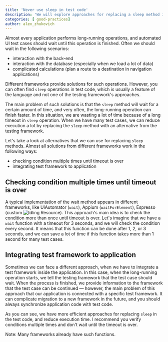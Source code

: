 ```yaml
---
title: 'Never use sleep in test code'
description: 'We will explore approaches for replacing a sleep method in test cases.'
categories: [ good-practices]
author: alex_zhukovich
---
```

Almost every application performs long-running operations, and automated UI test cases should wait until this operation is finished. Often we should wait in the following scenarios:
* interaction with the back-end
* interaction with the database (especially when we load a lot of data)
* complicated calculations (plan a route to a destination in navigation applications)

Different frameworks provide solutions for such operations. However, you can often find `sleep` operations in test code, which is usually a feature of the language and not one of the testing framework's approaches.

The main problem of such solutions is that the `sleep` method will wait for a certain amount of time, and very often, the long-running operation can finish faster. In this situation, we are wasting a lot of time because of a long timeout in `sleep` operation. When we have many test cases, we can reduce execution a lot by replacing the `sleep` method with an alternative from the testing framework.

Let's take a look at alternatives that we can use for replacing `sleep` methods. Almost all solutions from different frameworks work in the following ways:
* checking condition multiple times until timeout is over
* integrating test framework to application

## Checking condition multiple times until timeout is over
A typical implementation of the wait method appears in different frameworks, like UiAutomator (`wait`), Appium (`waitForElement`), Espresso (custom ![Idling Resource](https://developer.android.com/training/testing/espresso/idling-resource)). This approach's main idea is to check the condition more than once until timeout is over. Let's imagine that we have a `wait` function with a timeout for 3 seconds, and we will check the condition every second. It means that this function can be done after 1, 2, or 3 seconds, and we can save a lot of time if this function takes more than 1 second for many test cases.

## Integrating test framework to application
Sometimes we can face a different approach, when we have to integrate a test framework inside the application. In this case, when the long-running operation starts, we tell the testing framework that the test case should wait. When the process is finished, we provide information to the framework that the test case can be continued — however, the main problem of this approach that our application is connected with a specific test framework. It can complicate migration to a new framework in the future, and you should always synchronize application code with test code.

As you can see, we have more efficient approaches for replacing `sleep` in the test code, and reduce execution time. I recommend you verify conditions multiple times and don't wait until the timeout is over.

Note: Many frameworks already have such functions.

